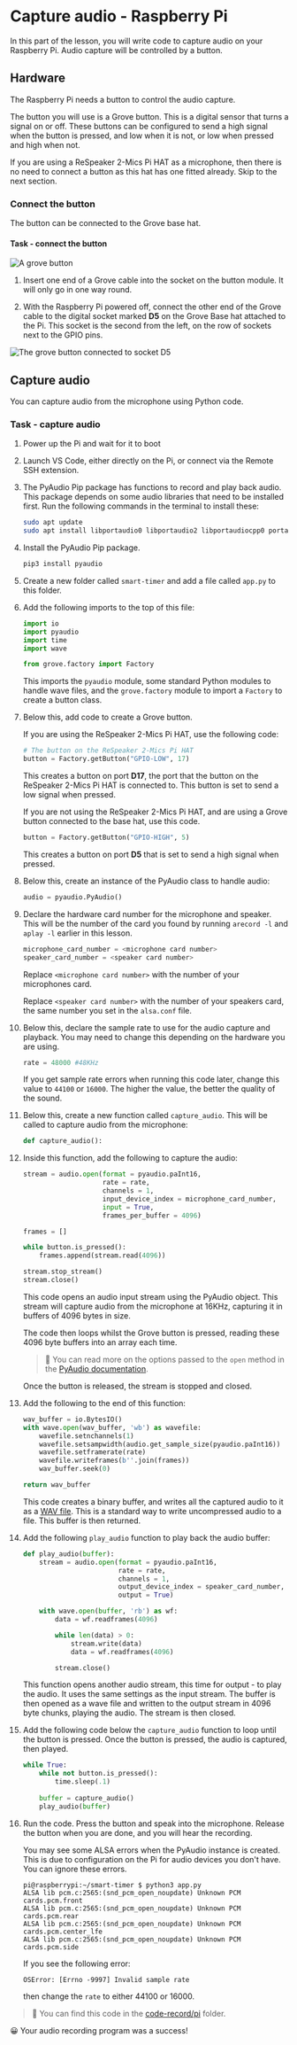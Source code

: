 # Capture audio - Raspberry Pi

In this part of the lesson, you will write code to capture audio on your Raspberry Pi. Audio capture will be controlled by a button.

## Hardware

The Raspberry Pi needs a button to control the audio capture.

The button you will use is a Grove button. This is a digital sensor that turns a signal on or off. These buttons can be configured to send a high signal when the button is pressed, and low when it is not, or low when pressed and high when not.

If you are using a ReSpeaker 2-Mics Pi HAT as a microphone, then there is no need to connect a button as this hat has one fitted already. Skip to the next section.

### Connect the button

The button can be connected to the Grove base hat.

#### Task - connect the button

![A grove button](../../../images/grove-button.png)

1. Insert one end of a Grove cable into the socket on the button module. It will only go in one way round.

1. With the Raspberry Pi powered off, connect the other end of the Grove cable to the digital socket marked **D5** on the Grove Base hat attached to the Pi. This socket is the second from the left, on the row of sockets next to the GPIO pins.

![The grove button connected to socket D5](../../../images/pi-button.png)

## Capture audio

You can capture audio from the microphone using Python code.

### Task - capture audio

1. Power up the Pi and wait for it to boot

1. Launch VS Code, either directly on the Pi, or connect via the Remote SSH extension.

1. The PyAudio Pip package has functions to record and play back audio. This package depends on some audio libraries that need to be installed first. Run the following commands in the terminal to install these:

    ```sh
    sudo apt update
    sudo apt install libportaudio0 libportaudio2 libportaudiocpp0 portaudio19-dev libasound2-plugins --yes 
    ```

1. Install the PyAudio Pip package.

    ```sh
    pip3 install pyaudio
    ```

1. Create a new folder called `smart-timer` and add a file called `app.py` to this folder.

1. Add the following imports to the top of this file:

    ```python
    import io
    import pyaudio
    import time
    import wave
    
    from grove.factory import Factory
    ```

    This imports the `pyaudio` module, some standard Python modules to handle wave files, and the `grove.factory` module to import a `Factory` to create a button class.

1. Below this, add code to create a Grove button.

    If you are using the ReSpeaker 2-Mics Pi HAT, use the following code:

    ```python
    # The button on the ReSpeaker 2-Mics Pi HAT
    button = Factory.getButton("GPIO-LOW", 17)
    ```

    This creates a button on port **D17**, the port that the button on the ReSpeaker 2-Mics Pi HAT is connected to. This button is set to send a low signal when pressed.

    If you are not using the ReSpeaker 2-Mics Pi HAT, and are using a Grove button connected to the base hat, use this code.

    ```python
    button = Factory.getButton("GPIO-HIGH", 5)
    ```

    This creates a button on port **D5** that is set to send a high signal when pressed.

1. Below this, create an instance of the PyAudio class to handle audio:

    ```python
    audio = pyaudio.PyAudio()
    ```

1. Declare the hardware card number for the microphone and speaker. This will be the number of the card you found by running `arecord -l` and `aplay -l` earlier in this lesson.

    ```python
    microphone_card_number = <microphone card number>
    speaker_card_number = <speaker card number>
    ```

    Replace `<microphone card number>` with the number of your microphones card.

    Replace `<speaker card number>` with the number of your speakers card, the same number you set in the `alsa.conf` file.

1. Below this, declare the sample rate to use for the audio capture and playback. You may need to change this depending on the hardware you are using.

    ```python
    rate = 48000 #48KHz
    ```

    If you get sample rate errors when running this code later, change this value to `44100` or `16000`. The higher the value, the better the quality of the sound.

1. Below this, create a new function called `capture_audio`. This will be called to capture audio from the microphone:

    ```python
    def capture_audio():
    ```

1. Inside this function, add the following to capture the audio:

    ```python
    stream = audio.open(format = pyaudio.paInt16,
                        rate = rate,
                        channels = 1, 
                        input_device_index = microphone_card_number,
                        input = True,
                        frames_per_buffer = 4096)

    frames = []

    while button.is_pressed():
        frames.append(stream.read(4096))

    stream.stop_stream()
    stream.close()
    ```

    This code opens an audio input stream using the PyAudio object. This stream will capture audio from the microphone at 16KHz, capturing it in buffers of 4096 bytes in size.

    The code then loops whilst the Grove button is pressed, reading these 4096 byte buffers into an array each time.

    > 💁 You can read more on the options passed to the `open` method in the [PyAudio documentation](https://people.csail.mit.edu/hubert/pyaudio/docs/).

    Once the button is released, the stream is stopped and closed.

1. Add the following to the end of this function:

    ```python
    wav_buffer = io.BytesIO()
    with wave.open(wav_buffer, 'wb') as wavefile:
        wavefile.setnchannels(1)
        wavefile.setsampwidth(audio.get_sample_size(pyaudio.paInt16))
        wavefile.setframerate(rate)
        wavefile.writeframes(b''.join(frames))
        wav_buffer.seek(0)

    return wav_buffer
    ```

    This code creates a binary buffer, and writes all the captured audio to it as a [WAV file](https://wikipedia.org/wiki/WAV). This is a standard way to write uncompressed audio to a file. This buffer is then returned.

1. Add the following `play_audio` function to play back the audio buffer:

    ```python
    def play_audio(buffer):
        stream = audio.open(format = pyaudio.paInt16,
                            rate = rate,
                            channels = 1,
                            output_device_index = speaker_card_number,
                            output = True)
    
        with wave.open(buffer, 'rb') as wf:
            data = wf.readframes(4096)
    
            while len(data) > 0:
                stream.write(data)
                data = wf.readframes(4096)
    
            stream.close()
    ```

    This function opens another audio stream, this time for output - to play the audio. It uses the same settings as the input stream. The buffer is then opened as a wave file and written to the output stream in 4096 byte chunks, playing the audio. The stream is then closed.

1. Add the following code below the `capture_audio` function to loop until the button is pressed. Once the button is pressed, the audio is captured, then played.

    ```python
    while True:
        while not button.is_pressed():
            time.sleep(.1)
        
        buffer = capture_audio()
        play_audio(buffer)
    ```

1. Run the code. Press the button and speak into the microphone. Release the button when you are done, and you will hear the recording.

    You may see some ALSA errors when the PyAudio instance is created. This is due to configuration on the Pi for audio devices you don't have. You can ignore these errors.

    ```output
    pi@raspberrypi:~/smart-timer $ python3 app.py 
    ALSA lib pcm.c:2565:(snd_pcm_open_noupdate) Unknown PCM cards.pcm.front
    ALSA lib pcm.c:2565:(snd_pcm_open_noupdate) Unknown PCM cards.pcm.rear
    ALSA lib pcm.c:2565:(snd_pcm_open_noupdate) Unknown PCM cards.pcm.center_lfe
    ALSA lib pcm.c:2565:(snd_pcm_open_noupdate) Unknown PCM cards.pcm.side
    ```

    If you see the following error:

    ```output
    OSError: [Errno -9997] Invalid sample rate
    ```

    then change the `rate` to either 44100 or 16000.

> 💁 You can find this code in the [code-record/pi](code-record/pi) folder.

😀 Your audio recording program was a success!
